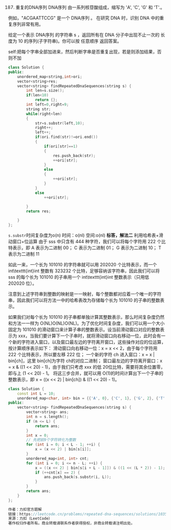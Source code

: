 187. 重复的DNA序列
DNA序列 由一系列核苷酸组成，缩写为 'A', 'C', 'G' 和 'T'.。

例如，"ACGAATTCCG" 是一个 DNA序列 。
在研究 DNA 时，识别 DNA 中的重复序列非常有用。

给定一个表示 DNA序列 的字符串 s ，返回所有在 DNA 分子中出现不止一次的 长度为 10 的序列(子字符串)。你可以按 任意顺序 返回答案。

self:把每个字串全部加进来，然后判断字串是否重复出现，若是则添加结果，否则不加
```cpp
class Solution {
public:
    unordered_map<string,int>ori;
    vector<string>res;
    vector<string> findRepeatedDnaSequences(string s) {
        int len=s.size();
        if(len<10)
            return {};
        int left=0,right=9;
        string str;
        while(right<len)
        {
            str=s.substr(left,10);
            right++;
            left++;
            if(ori.find(str)!=ori.end())
            {
                if(ori[str]==1)
                {
                    res.push_back(str);
                    ++ori[str];
                }
                else
                {
                    ++ori[str];
                }
            }
            else
                ++ori[str];
            
        }
        return res;

    }
};
```
`s.substr`时间复杂度为o(n)
时间：o(nl)
空间:o(nl)
**标答，解法二**
利用哈希表+滑动窗口+位运算
由于 sss 中只含有 444 种字符，我们可以将每个字符用 222 个比特表示，即
    A 表示为二进制 00；
    C 表示为二进制 01；
    G 表示为二进制 10；
    T 表示为二进制 11

如此一来，一个长为 101010 的字符串就可以用 202020 个比特表示，而一个 int\texttt{int}int 整数有 323232 个比特，足够容纳该字符串，因此我们可以将 sss 的每个长为 101010 的子串用一个 int\texttt{int}int 整数表示（只用低 202020 位）。

注意到上述字符串到整数的映射是一一映射，每个整数都对应着一个唯一的字符串，因此我们可以将方法一中的哈希表改为存储每个长为 101010 的子串的整数表示。

如果我们对每个长为 101010 的子串都单独计算其整数表示，那么时间复杂度仍然和方法一一样为 O(NL)O(NL)O(NL)。为了优化时间复杂度，我们可以用一个大小固定为 101010 的滑动窗口来计算子串的整数表示。设当前滑动窗口对应的整数表示为 xxx，当我们要计算下一个子串时，就将滑动窗口向右移动一位，此时会有一个新的字符进入窗口，以及窗口最左边的字符离开窗口，这些操作对应的位运算，按计算顺序表示如下：
    滑动窗口向右移动一位：x = x << 2，由于每个字符用 222 个比特表示，所以要左移 222 位；
    一个新的字符 ch 进入窗口：x = x | bin[ch]，这里 bin[ch]为字符 ch的对应二进制；
    窗口最左边的字符离开窗口：x = x & ((1 << 20) - 1)，由于我们只考虑 xxx 的低 20位比特，需要将其余位置零，即与上 (1 << 20) - 1。
将这三步合并，就可以用 O(1)的时间计算出下一个子串的整数表示，即 x = ((x << 2) | bin[ch]) & ((1 << 20) - 1)。

```cpp
class Solution {
    const int L = 10;
    unordered_map<char, int> bin = {{'A', 0}, {'C', 1}, {'G', 2}, {'T', 3}};
public:
    vector<string> findRepeatedDnaSequences(string s) {
        vector<string> ans;
        int n = s.length();
        if (n <= L) {
            return ans;
        }
        int x = 0;
        // 先把前9个字符转化为整数
        for (int i = 0; i < L - 1; ++i) {
            x = (x << 2) | bin[s[i]];
        }
        unordered_map<int, int> cnt;
        for (int i = 0; i <= n - L; ++i) {
            x = ((x << 2) | bin[s[i + L - 1]]) & ((1 << (L * 2)) - 1);
            if (++cnt[x] == 2) {
                ans.push_back(s.substr(i, L));
            }
        }
        return ans;
    }
};

作者：力扣官方题解
链接：https://leetcode.cn/problems/repeated-dna-sequences/solutions/1035568/zhong-fu-de-dnaxu-lie-by-leetcode-soluti-z8zn/
来源：力扣（LeetCode）
著作权归作者所有。商业转载请联系作者获得授权，非商业转载请注明出处。
```











